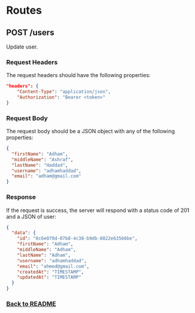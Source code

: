 # Routes

## POST /users

Update user.

### Request Headers

The request headers should have the following properties:

```json
"headers": {
    "Content-Type": "application/json",
    "Authorization": "Bearer <token>"
}
```

### Request Body

The request body should be a JSON object with any of the following properties:

```json
{
  "firstName": "Adham",
  "middleName": "Ashraf",
  "lastName": "Haddad",
  "username": "adhamhaddad",
  "email": "adham@gmail.com"
}
```

### Response

If the request is success, the server will respond with a status code of 201 and a JSON of user:

```json
{
  "data": {
    "id": "0c6e070d-07b8-4c38-b9db-8822e63566be",
    "firstName": "Adham",
    "middleName": "Adham",
    "lastName": "Adham",
    "username": "adhamhaddad",
    "email": "ahmed@gmail.com",
    "createdAt": "TIMESTAMP",
    "updatedAt": "TIMESTAMP"
  }
}
```

### [Back to README](/api-endponits.md#user-management)

